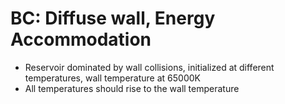 # BC: Diffuse wall, Energy Accommodation
* Reservoir dominated by wall collisions, initialized at different temperatures, wall temperature at 65000K
* All temperatures should rise to the wall temperature